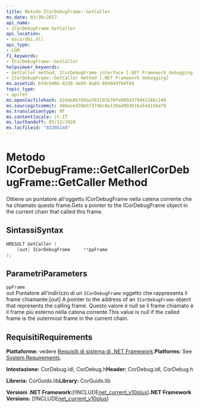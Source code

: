```yaml
---
title: Metodo ICorDebugFrame::GetCaller
ms.date: 03/30/2017
api_name:
- ICorDebugFrame.GetCaller
api_location:
- mscordbi.dll
api_type:
- COM
f1_keywords:
- ICorDebugFrame::GetCaller
helpviewer_keywords:
- GetCaller method, ICorDebugFrame interface [.NET Framework debugging]
- ICorDebugFrame::GetCaller method [.NET Framework debugging]
ms.assetid: bfdc946b-8238-4eb9-8a85-884049fb0fd4
topic_type:
- apiref
ms.openlocfilehash: b29de0b70daa783197e78fe985d379d4124bc140
ms.sourcegitcommit: 488aced39b5f374bc0a139a4993616a54d15baf0
ms.translationtype: MT
ms.contentlocale: it-IT
ms.lasthandoff: 05/12/2020
ms.locfileid: "83205140"
---
```

# <a name="icordebugframegetcaller-method"></a><span data-ttu-id="f9297-102">Metodo ICorDebugFrame::GetCaller</span><span class="sxs-lookup"><span data-stu-id="f9297-102">ICorDebugFrame::GetCaller Method</span></span>
<span data-ttu-id="f9297-103">Ottiene un puntatore all'oggetto ICorDebugFrame nella catena corrente che ha chiamato questo frame.</span><span class="sxs-lookup"><span data-stu-id="f9297-103">Gets a pointer to the ICorDebugFrame object in the current chain that called this frame.</span></span>  
  
## <a name="syntax"></a><span data-ttu-id="f9297-104">Sintassi</span><span class="sxs-lookup"><span data-stu-id="f9297-104">Syntax</span></span>  
  
```cpp  
HRESULT GetCaller (  
    [out] ICorDebugFrame     **ppFrame  
);  
```  
  
## <a name="parameters"></a><span data-ttu-id="f9297-105">Parametri</span><span class="sxs-lookup"><span data-stu-id="f9297-105">Parameters</span></span>  
 `ppFrame`  
 <span data-ttu-id="f9297-106">out Puntatore all'indirizzo di un `ICorDebugFrame` oggetto che rappresenta il frame chiamante.</span><span class="sxs-lookup"><span data-stu-id="f9297-106">[out] A pointer to the address of an `ICorDebugFrame` object that represents the calling frame.</span></span> <span data-ttu-id="f9297-107">Questo valore è null se il frame chiamato è il frame più esterno nella catena corrente.</span><span class="sxs-lookup"><span data-stu-id="f9297-107">This value is null if the called frame is the outermost frame in the current chain.</span></span>  
  
## <a name="requirements"></a><span data-ttu-id="f9297-108">Requisiti</span><span class="sxs-lookup"><span data-stu-id="f9297-108">Requirements</span></span>  
 <span data-ttu-id="f9297-109">**Piattaforme:** vedere [Requisiti di sistema di .NET Framework](../../get-started/system-requirements.md).</span><span class="sxs-lookup"><span data-stu-id="f9297-109">**Platforms:** See [System Requirements](../../get-started/system-requirements.md).</span></span>  
  
 <span data-ttu-id="f9297-110">**Intestazione:** CorDebug.idl, CorDebug.h</span><span class="sxs-lookup"><span data-stu-id="f9297-110">**Header:** CorDebug.idl, CorDebug.h</span></span>  
  
 <span data-ttu-id="f9297-111">**Libreria:** CorGuids.lib</span><span class="sxs-lookup"><span data-stu-id="f9297-111">**Library:** CorGuids.lib</span></span>  
  
 <span data-ttu-id="f9297-112">**Versioni .NET Framework:**[!INCLUDE[net_current_v10plus](../../../../includes/net-current-v10plus-md.md)]</span><span class="sxs-lookup"><span data-stu-id="f9297-112">**.NET Framework Versions:** [!INCLUDE[net_current_v10plus](../../../../includes/net-current-v10plus-md.md)]</span></span>
